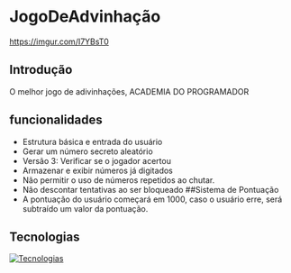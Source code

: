 # JogoDeAdvinhação

https://imgur.com/I7YBsT0

## Introdução
O melhor jogo de adivinhações, ACADEMIA DO PROGRAMADOR
## funcionalidades
- Estrutura básica e entrada do usuário
- Gerar um número secreto aleatório
- Versão 3: Verificar se o jogador acertou 
- Armazenar e exibir números já digitados
- Não permitir o uso de números repetidos ao chutar.
- Não descontar tentativas ao ser bloqueado
##Sistema de Pontuação
- A pontuação do usuário começará em 1000, caso o usuário erre, será subtraído um valor da pontuação.

## Tecnologias

[![Tecnologias](https://skillicons.dev/icons?i=cs,dotnet,visualstudio,git,github)](https://skillicons.dev)

